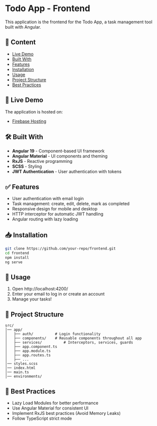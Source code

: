# Todo App - Frontend

This application is the frontend for the Todo App, a task management tool built with Angular.

## 🚀 Content

- [Live Demo](#live-demo)
- [Built With](#built-with)
- [Features](#features)
- [Installation](#installation)
- [Usage](#usage)
- [Project Structure](#project-structure)
- [Best Practices](#best-practices)

## 🎯 Live Demo

The application is hosted on:

- [Firebase Hosting](https://atom-todo-app-65966.web.app/)

## 🛠 Built With

- **Angular 19** - Component-based UI framework
- **Angular Material** - UI components and theming
- **RxJS** - Reactive programming
- **SCSS** - Styling
- **JWT Authentication** - User authentication with tokens

## ✅ Features

- User authentication with email login
- Task management: create, edit, delete, mark as completed
- Responsive design for mobile and desktop
- HTTP interceptor for automatic JWT handling
- Angular routing with lazy loading

## 📥 Installation

```sh
git clone https://github.com/your-repo/frontend.git
cd frontend
npm install
ng serve
```

## 🚀 Usage

1. Open http://localhost:4200/
2. Enter your email to log in or create an account
3. Manage your tasks!

## 📂 Project Structure

```
src/
│── app/
│   ├── auth/          # Login functionality
│   ├── components/    # Reusable components throughout all app
│   ├── services/          # Interceptors, services, guards
│   ├── app.component.ts
│   ├── app.module.ts
│   ├── app.routes.ts
│   ├── ...
│── styles.scss
│── index.html
│── main.ts
│── environments/
```

## 📌 Best Practices

- Lazy Load Modules for better performance
- Use Angular Material for consistent UI
- Implement RxJS best practices (Avoid Memory Leaks)
- Follow TypeScript strict mode
